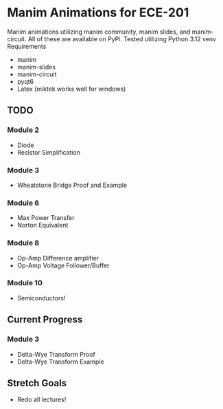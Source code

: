 # Manim Animations for ECE-201
Manim animations utilizing manim community, manim slides, and manim-circuit. All of these are available on PyPi. Tested utilizing Python 3.12 venv
Requirements
* manim
* manim-slides 
* manim-circuit 
* pyqt6
*  Latex (miktek works well for windows)
## TODO
### Module 2
* Diode
* Resistor Simplification
### Module 3
* Wheatstone Bridge Proof and Example
### Module 6
* Max Power Transfer 
* Norton Equivalent
### Module 8
* Op-Amp Difference amplifier
* Op-Amp Voltage Follower/Buffer
### Module 10
* Semiconductors!
## Current Progress
### Module 3
* Delta-Wye Transform Proof
* Delta-Wye Transform Example


## Stretch Goals
* Redo all lectures!
